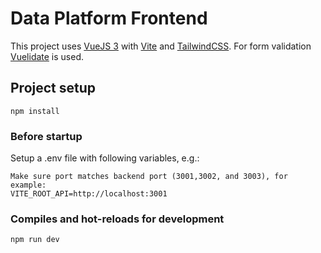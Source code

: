 # Data Platform Frontend

This project uses [VueJS 3](https://vuejs.org/) with [Vite](https://vitejs.dev/) and [TailwindCSS](https://tailwindcss.com/).
For form validation [Vuelidate](https://vuelidate-next.netlify.app/) is used.
## Project setup
```
npm install
```

### Before startup 
Setup a .env file with following variables, e.g.:

```
Make sure port matches backend port (3001,3002, and 3003), for example:
VITE_ROOT_API=http://localhost:3001
```
### Compiles and hot-reloads for development
```
npm run dev
```
